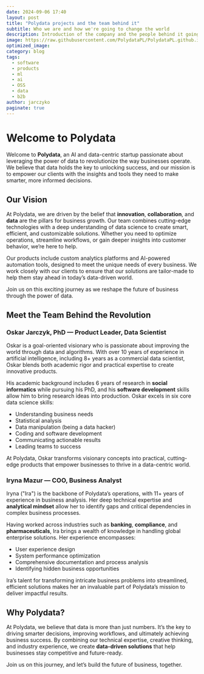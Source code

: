 ```yaml
---
date: 2024-09-06 17:40
layout: post
title: "Polydata projects and the team behind it"
subtitle: Who we are and how we're going to change the world
description: Introduction of the company and the people behind it going to disrupt the industry
image: https://raw.githubusercontent.com/PolydataPL/PolydataPL.github.io/main/assets/img/uploads/posts/Working_on_project_in_the_office_background.png
optimized_image:
category: blog
tags:
  - software
  - products
  - ml
  - ai
  - OSS
  - data
  - b2b
author: jarczyko
paginate: true
---
```


# Welcome to Polydata

Welcome to **Polydata**, an AI and data-centric startup passionate about leveraging the power of data to revolutionize the way businesses operate. We believe that data holds the key to unlocking success, and our mission is to empower our clients with the insights and tools they need to make smarter, more informed decisions.

## Our Vision

At Polydata, we are driven by the belief that **innovation**, **collaboration**, and **data** are the pillars for business growth. Our team combines cutting-edge technologies with a deep understanding of data science to create smart, efficient, and customizable solutions. Whether you need to optimize operations, streamline workflows, or gain deeper insights into customer behavior, we’re here to help.

Our products include custom analytics platforms and AI-powered automation tools, designed to meet the unique needs of every business. We work closely with our clients to ensure that our solutions are tailor-made to help them stay ahead in today’s data-driven world.

Join us on this exciting journey as we reshape the future of business through the power of data.

## Meet the Team Behind the Revolution

### Oskar Jarczyk, PhD — Product Leader, Data Scientist

Oskar is a goal-oriented visionary who is passionate about improving the world through data and algorithms. With over 10 years of experience in artificial intelligence, including 8+ years as a commercial data scientist, Oskar blends both academic rigor and practical expertise to create innovative products.

His academic background includes 6 years of research in **social informatics** while pursuing his PhD, and his **software development** skills allow him to bring research ideas into production. Oskar excels in six core data science skills:

- Understanding business needs
- Statistical analysis
- Data manipulation (being a data hacker)
- Coding and software development
- Communicating actionable results
- Leading teams to success

At Polydata, Oskar transforms visionary concepts into practical, cutting-edge products that empower businesses to thrive in a data-centric world.

### Iryna Mazur — COO, Business Analyst

Iryna ("Ira") is the backbone of Polydata’s operations, with 11+ years of experience in business analysis. Her deep technical expertise and **analytical mindset** allow her to identify gaps and critical dependencies in complex business processes.

Having worked across industries such as **banking**, **compliance**, and **pharmaceuticals**, Ira brings a wealth of knowledge in handling global enterprise solutions. Her experience encompasses:

- User experience design
- System performance optimization
- Comprehensive documentation and process analysis
- Identifying hidden business opportunities

Ira’s talent for transforming intricate business problems into streamlined, efficient solutions makes her an invaluable part of Polydata’s mission to deliver impactful results.

## Why Polydata?

At Polydata, we believe that data is more than just numbers. It’s the key to driving smarter decisions, improving workflows, and ultimately achieving business success. By combining our technical expertise, creative thinking, and industry experience, we create **data-driven solutions** that help businesses stay competitive and future-ready.

Join us on this journey, and let’s build the future of business, together.
